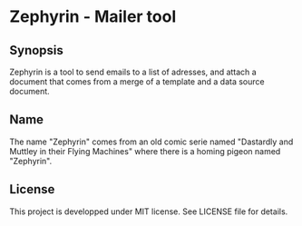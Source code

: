 # Zephyrin - Mailer tool

## Synopsis

Zephyrin is a tool to send emails to a list of adresses, and attach a document that comes from a merge of a template and a data source document.

## Name

The name "Zephyrin" comes from an old comic serie named "Dastardly and Muttley in their Flying Machines" where there is a homing pigeon named "Zephyrin".

## License

This project is developped under MIT license. See LICENSE file for details.
